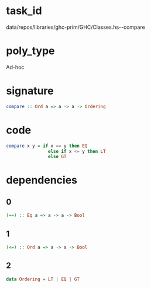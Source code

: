 
# task_id
data/repos/libraries/ghc-prim/GHC/Classes.hs--compare

# poly_type
Ad-hoc

# signature
```haskell
compare :: Ord a => a -> a -> Ordering
```   

# code
```haskell
compare x y = if x == y then EQ
                else if x <= y then LT
                else GT
```

# dependencies
## 0
```haskell
(==) :: Eq a => a -> a -> Bool
```
## 1
```haskell
(<=) :: Ord a => a -> a -> Bool
```
## 2
```haskell
data Ordering = LT | EQ | GT
```
